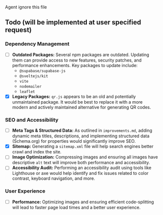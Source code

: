 Agent ignore this file

## Todo (will be implemented at user specified request)

### Dependency Management

- [ ] **Outdated Packages:** Several npm packages are outdated. Updating them can provide access to new features, security patches, and performance enhancements. Key packages to update include:
  - `@supabase/supabase-js`
  - `@sveltejs/kit`
  - `vite`
  - `nodemailer`
  - `leaflet`
- [x] **Legacy Packages:** `qr.js` appears to be an old and potentially unmaintained package. It would be best to replace it with a more modern and actively maintained alternative for generating QR codes.

### SEO and Accessibility

- [ ] **Meta Tags & Structured Data:** As outlined in `improvements.md`, adding dynamic meta titles, descriptions, and implementing structured data (Schema.org) for properties would significantly improve SEO.
- [x] **Sitemap:** Generating a `sitemap.xml` file will help search engines better crawl and index the site.
- [ ] **Image Optimization:** Compressing images and ensuring all images have descriptive `alt` text will improve both performance and accessibility.
- [ ] **Accessibility Audit:** Performing an accessibility audit using tools like Lighthouse or axe would help identify and fix issues related to color contrast, keyboard navigation, and more.

### User Experience

- [ ] **Performance:** Optimizing images and ensuring efficient code-splitting will lead to faster page load times and a better user experience.
